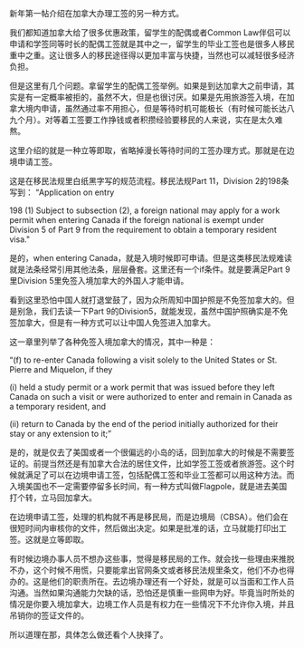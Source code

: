 新年第一帖介绍在加拿大办理工签的另一种方式。

我们都知道加拿大给了很多优惠政策，留学生的配偶或者Common Law伴侣可以申请和学签同等时长的配偶工签就是其中之一，留学生的毕业工签也是很多人移民重中之重。这让很多人的移民途径得以更加丰富与快捷，当然也可以减轻很多经济负担。

但是这里有几个问题。拿留学生的配偶工签举例。如果是到达加拿大之前申请，其实是有一定概率被拒的，虽然不大，但是也很讨厌。如果是先用旅游签入境，在加拿大境内申请，虽然通过率不用担心，但是等待时机可能极长（有时候可能长达八九个月）。对等着工签要工作挣钱或者积攒经验要移民的人来说，实在是太久难熬。

这里介绍的就是一种立等即取，省略掉漫长等待时间的工签办理方式。那就是在边境申请工签。

这是在移民法规里白纸黑字写的规范流程。移民法规Part 11，Division 2的198条写到：
“Application on entry

198 (1) Subject to subsection (2), a foreign national may apply for a work permit when entering Canada if the foreign national is exempt under Division 5 of Part 9 from the requirement to obtain a temporary resident visa."

是的，when entering Canada，就是入境时候即可申请。但是这类移民法规难读就是法条经常引用其他法条，层层叠套。这里还有一个if条件。就是要满足Part 9里Division 5里免签入境加拿大的外国人才能申请。

看到这里恐怕中国人就打退堂鼓了，因为众所周知中国护照是不免签加拿大的。但是别急，我们去读一下Part 9的Division5，就能发现，虽然中国护照确实是不免签加拿大，但是有一种方式可以让中国人免签进入加拿大。

这一章里列举了各种免签入境加拿大的情况，其中一种是：

“(f) to re-enter Canada following a visit solely to the United States or St. Pierre and Miquelon, if they

(i) held a study permit or a work permit that was issued before they left Canada on such a visit or were authorized to enter and remain in Canada as a temporary resident, and

(ii) return to Canada by the end of the period initially authorized for their stay or any extension to it;”

是的，就是仅去了美国或者一个很偏远的小岛的话，回到加拿大的时候是不需要签证的。前提当然还是有加拿大合法的居住文件，比如学签工签或者旅游签。这个时候就满足了可以在边境申请工签，包括配偶工签和毕业工签都可以用这种方法。而入境美国也不一定需要停留多长时间，有一种方式叫做Flagpole，就是进去美国打个转，立马回加拿大。

在边境申请工签，处理的机构就不再是移民局，而是边境局（CBSA）。他们会在很短时间内审核你的文件，然后做出决定。如果是批准的话，立马就能打印出工签。这就是立等即取。

有时候边境办事人员不想办这些事，觉得是移民局的工作。就会找一些理由来推脱不办，这个时候不用慌，只要能拿出官网条文或者移民法规里条文，他们不办也得办的。这是他们的职责所在。去边境办理还有一个好处，就是可以当面和工作人员沟通。当然如果沟通能力欠缺的话，恐怕还是慎重一些网申为好。毕竟当时所处的情况是你要入境加拿大，边境工作人员是有权力在一些情况下不允许你入境，并且吊销你的签证文件的。

所以道理在那，具体怎么做还看个人抉择了。
